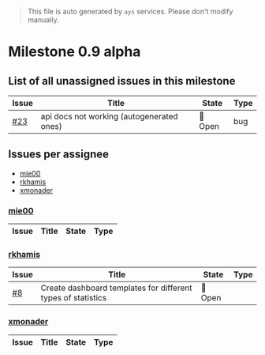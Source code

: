 > This file is auto generated by `ays` services. Please don't modify manually.

# Milestone 0.9 alpha

## List of all unassigned issues in this milestone

|Issue|Title|State|Type|
|-----|-----|-----|---|
|[#23](https://github.com/jumpscale/jscockpit/issues/23)|api docs not working (autogenerated ones)|:red_circle: Open|bug|


## Issues per assignee
- [mie00](#mie00)
- [rkhamis](#rkhamis)
- [xmonader](#xmonader)



### [mie00](https://github.com/mie00)

|Issue|Title|State|Type|
|-----|-----|-----|----|


### [rkhamis](https://github.com/rkhamis)

|Issue|Title|State|Type|
|-----|-----|-----|----|
|[#8](https://github.com/jumpscale/jscockpit/issues/8)|Create dashboard templates for different types of statistics|:red_circle: Open||


### [xmonader](https://github.com/xmonader)

|Issue|Title|State|Type|
|-----|-----|-----|----|

